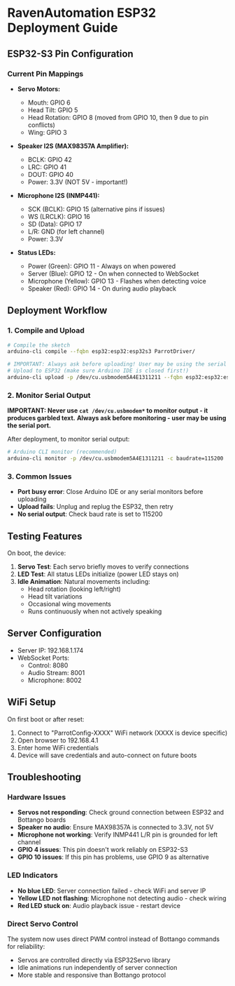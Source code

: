 # RavenAutomation ESP32 Deployment Guide

## ESP32-S3 Pin Configuration

### Current Pin Mappings
- **Servo Motors:**
  - Mouth: GPIO 6
  - Head Tilt: GPIO 5
  - Head Rotation: GPIO 8 (moved from GPIO 10, then 9 due to pin conflicts)
  - Wing: GPIO 3

- **Speaker I2S (MAX98357A Amplifier):**
  - BCLK: GPIO 42
  - LRC: GPIO 41
  - DOUT: GPIO 40
  - Power: 3.3V (NOT 5V - important!)

- **Microphone I2S (INMP441):**
  - SCK (BCLK): GPIO 15 (alternative pins if issues)
  - WS (LRCLK): GPIO 16
  - SD (Data): GPIO 17
  - L/R: GND (for left channel)
  - Power: 3.3V

- **Status LEDs:**
  - Power (Green): GPIO 11 - Always on when powered
  - Server (Blue): GPIO 12 - On when connected to WebSocket
  - Microphone (Yellow): GPIO 13 - Flashes when detecting voice
  - Speaker (Red): GPIO 14 - On during audio playback

## Deployment Workflow

### 1. Compile and Upload
```bash
# Compile the sketch
arduino-cli compile --fqbn esp32:esp32:esp32s3 ParrotDriver/

# IMPORTANT: Always ask before uploading! User may be using the serial port.
# Upload to ESP32 (make sure Arduino IDE is closed first!)
arduino-cli upload -p /dev/cu.usbmodem5A4E1311211 --fqbn esp32:esp32:esp32s3 ParrotDriver/
```

### 2. Monitor Serial Output
**IMPORTANT: Never use `cat /dev/cu.usbmodem*` to monitor output - it produces garbled text.**
**Always ask before monitoring - user may be using the serial port.**

After deployment, to monitor serial output:
```bash
# Arduino CLI monitor (recommended)
arduino-cli monitor -p /dev/cu.usbmodem5A4E1311211 -c baudrate=115200
```

### 3. Common Issues
- **Port busy error**: Close Arduino IDE or any serial monitors before uploading
- **Upload fails**: Unplug and replug the ESP32, then retry
- **No serial output**: Check baud rate is set to 115200

## Testing Features

On boot, the device:
1. **Servo Test**: Each servo briefly moves to verify connections
2. **LED Test**: All status LEDs initialize (power LED stays on)
3. **Idle Animation**: Natural movements including:
   - Head rotation (looking left/right)
   - Head tilt variations
   - Occasional wing movements
   - Runs continuously when not actively speaking

## Server Configuration
- Server IP: 192.168.1.174
- WebSocket Ports:
  - Control: 8080
  - Audio Stream: 8001
  - Microphone: 8002

## WiFi Setup
On first boot or after reset:
1. Connect to "ParrotConfig-XXXX" WiFi network (XXXX is device specific)
2. Open browser to 192.168.4.1
3. Enter home WiFi credentials
4. Device will save credentials and auto-connect on future boots

## Troubleshooting

### Hardware Issues
- **Servos not responding**: Check ground connection between ESP32 and Bottango boards
- **Speaker no audio**: Ensure MAX98357A is connected to 3.3V, not 5V
- **Microphone not working**: Verify INMP441 L/R pin is grounded for left channel
- **GPIO 4 issues**: This pin doesn't work reliably on ESP32-S3
- **GPIO 10 issues**: If this pin has problems, use GPIO 9 as alternative

### LED Indicators
- **No blue LED**: Server connection failed - check WiFi and server IP
- **Yellow LED not flashing**: Microphone not detecting audio - check wiring
- **Red LED stuck on**: Audio playback issue - restart device

### Direct Servo Control
The system now uses direct PWM control instead of Bottango commands for reliability:
- Servos are controlled directly via ESP32Servo library
- Idle animations run independently of server connection
- More stable and responsive than Bottango protocol